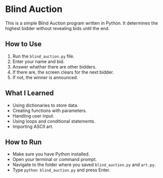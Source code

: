 # Blind Auction

This is a simple Blind Auction program written in Python. It determines the highest bidder without revealing bids until the end.

## How to Use

1.  Run the `blind_auction.py` file.
2.  Enter your name and bid.
3.  Answer whether there are other bidders.
4.  If there are, the screen clears for the next bidder.
5.  If not, the winner is announced.

## What I Learned

* Using dictionaries to store data.
* Creating functions with parameters.
* Handling user input.
* Using loops and conditional statements.
* Importing ASCII art.

## How to Run

* Make sure you have Python installed.
* Open your terminal or command prompt.
* Navigate to the folder where you saved `blind_auction.py` and `art.py`.
* Type `python blind_auction.py` and press Enter.
